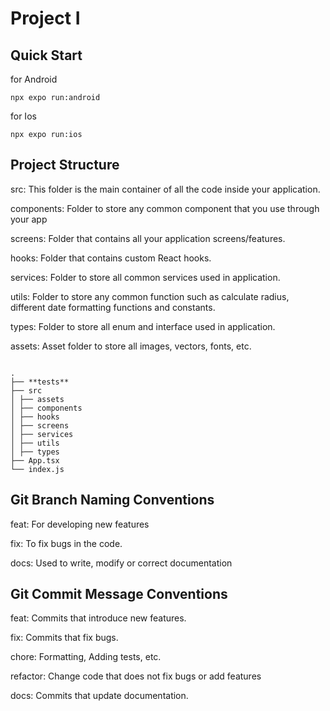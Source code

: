 # Project I

## Quick Start

for Android

```
npx expo run:android
```

for Ios

```
npx expo run:ios
```

## Project Structure

src: This folder is the main container of all the code inside your application.

components: Folder to store any common component that you use through your app

screens: Folder that contains all your application screens/features.

hooks: Folder that contains custom React hooks.

services: Folder to store all common services used in application.

utils: Folder to store any common function such as calculate radius, different date formatting functions and constants.

types: Folder to store all enum and interface used in application.

assets: Asset folder to store all images, vectors, fonts, etc.

```

.
├── **tests**
├── src
│ ├── assets
│ ├── components
│ ├── hooks
│ ├── screens
│ ├── services
│ ├── utils
│ ├── types
├── App.tsx
└── index.js

```

## Git Branch Naming Conventions

feat: For developing new features

fix: To fix bugs in the code.

docs: Used to write, modify or correct documentation

## Git Commit Message Conventions

feat: Commits that introduce new features.

fix: Commits that fix bugs.

chore: Formatting, Adding tests, etc.

refactor: Change code that does not fix bugs or add features

docs: Commits that update documentation.

```

```
